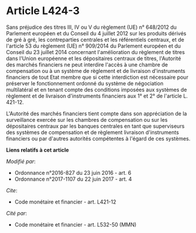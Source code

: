 # Article L424-3

Sans préjudice des titres III, IV ou V du règlement (UE) n° 648/2012 du Parlement européen et du Conseil du 4 juillet 2012
sur les produits dérivés de gré à gré, les contreparties centrales et les référentiels centraux, et de l'article 53 du
règlement (UE) n° 909/2014 du Parlement européen et du Conseil du 23 juillet 2014 concernant l'amélioration du règlement de
titres dans l'Union européenne et les dépositaires centraux de titres, l'Autorité des marchés financiers ne peut interdire
l'accès à une chambre de compensation ou à un système de règlement et de livraison d'instruments financiers de tout Etat
membre que si cette interdiction est nécessaire pour préserver le fonctionnement ordonné du système de négociation
multilatéral et en tenant compte des conditions imposées aux systèmes de règlement et de livraison d'instruments financiers
aux 1° et 2° de l'article L. 421-12.

L'Autorité des marchés financiers tient compte dans son appréciation de la surveillance exercée sur les chambres de
compensation ou sur les dépositaires centraux par les banques centrales en tant que superviseurs des systèmes de compensation
et de règlement livraison d'instruments financiers ou par d'autres autorités compétentes à l'égard de ces systèmes.

**Liens relatifs à cet article**

_Modifié par_:

  - Ordonnance n°2016-827 du 23 juin 2016 - art. 6
  - Ordonnance n°2017-1107 du 22 juin 2017 - art. 4

_Cite_:

  - Code monétaire et financier - art. L421-12

_Cité par_:

  - Code monétaire et financier - art. L532-50 (MMN)
